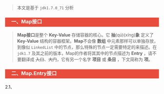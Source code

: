 > 本文是基于 `jdk1.7.0_71` 分析

<h3 style="padding-bottom:6px; padding-left:20px; color:#ffffff; background-color:#E74C3C;">一、Map接口</h3>

> **Map接口**是整个 **Key-Value** 存储容器的核心。它 **抽**(qú)(xíng)**象** 定义了 **Key-Value** 结构的容器框架。**Map**不会像 **数组** 中元素那样可以单独存放，到像似 `LinkedList` 中的节点，那么特殊的节点一定需要特定的来描述。在 `jdk1.7` 及其之前的版本，Map的作者将其其中的节点描述为 **Entry** ，请不要翻译成 ~~入口~~、~~大门~~，它有另一个名字 **项目** 或 **条目** ，下文简称为 **项**。

<h3 style="padding-bottom:6px; padding-left:20px; color:#ffffff; background-color:#E74C3C;">二、Map.Entry接口</h3>

2.1、